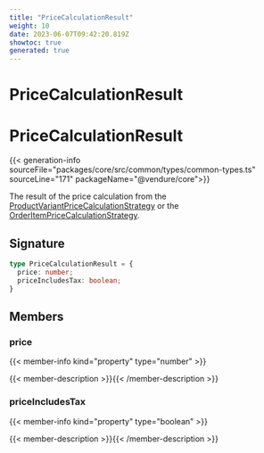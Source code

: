 ```yaml
---
title: "PriceCalculationResult"
weight: 10
date: 2023-06-07T09:42:20.819Z
showtoc: true
generated: true
---
```

<!-- This file was generated from the Vendure source. Do not modify. Instead, re-run the "docs:build" script -->

# PriceCalculationResult
<div class="symbol">


# PriceCalculationResult

{{< generation-info sourceFile="packages/core/src/common/types/common-types.ts" sourceLine="171" packageName="@vendure/core">}}

The result of the price calculation from the <a href='/typescript-api/products-stock/product-variant-price-calculation-strategy#productvariantpricecalculationstrategy'>ProductVariantPriceCalculationStrategy</a> or the
<a href='/typescript-api/orders/order-item-price-calculation-strategy#orderitempricecalculationstrategy'>OrderItemPriceCalculationStrategy</a>.

## Signature

```TypeScript
type PriceCalculationResult = {
  price: number;
  priceIncludesTax: boolean;
}
```
## Members

### price

{{< member-info kind="property" type="number"  >}}

{{< member-description >}}{{< /member-description >}}

### priceIncludesTax

{{< member-info kind="property" type="boolean"  >}}

{{< member-description >}}{{< /member-description >}}


</div>
